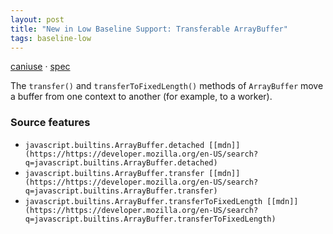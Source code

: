 ```yaml
---
layout: post
title: "New in Low Baseline Support: Transferable ArrayBuffer"
tags: baseline-low
---
```


[caniuse](https://caniuse.com/?search=transferable-arraybuffer) · [spec](https://tc39.es/proposal-arraybuffer-transfer/#sec-arraybuffer.prototype.transfer)

The `transfer()` and `transferToFixedLength()` methods of `ArrayBuffer` move a buffer from one context to another (for example, to a worker).

### Source features

- ``javascript.builtins.ArrayBuffer.detached [[mdn]](https://https://developer.mozilla.org/en-US/search?q=javascript.builtins.ArrayBuffer.detached)``
- ``javascript.builtins.ArrayBuffer.transfer [[mdn]](https://https://developer.mozilla.org/en-US/search?q=javascript.builtins.ArrayBuffer.transfer)``
- ``javascript.builtins.ArrayBuffer.transferToFixedLength [[mdn]](https://https://developer.mozilla.org/en-US/search?q=javascript.builtins.ArrayBuffer.transferToFixedLength)``
